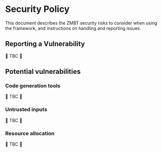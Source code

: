 # Security Policy

This document describes the ZMBT security risks to consider when using the framework,
and instructions on handling and reporting issues.

## Reporting a Vulnerability
<!-- TODO(MS2) -->
:construction: TBC :construction:
<!--
Use this section to tell people how to report a vulnerability.

Tell them where to go, how often they can expect to get an update on a
reported vulnerability, what to expect if the vulnerability is accepted or
declined, etc. -->

## Potential vulnerabilities
<!-- TODO(MS3) -->

### Code generation tools

:construction: TBC :construction:

### Untrusted inputs

:construction: TBC :construction:

### Resource allocation

:construction: TBC :construction:
